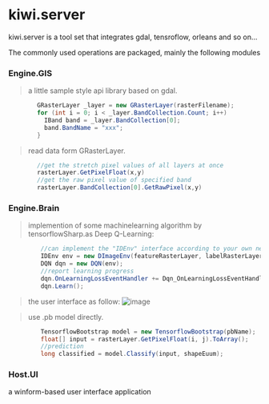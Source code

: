 # kiwi.server
kiwi.server is a tool set that integrates gdal, tensroflow, orleans and so on... 

The commonly used operations are packaged, mainly the following modules

### Engine.GIS ####
>a little sample style api library based on gdal. 
```c#
        GRasterLayer _layer = new GRasterLayer(rasterFilename);
        for (int i = 0; i < _layer.BandCollection.Count; i++)
          IBand band = _layer.BandCollection[0];
          band.BandName = "xxx";
        }
```
>read data form GRasterLayer.
```c#
        //get the stretch pixel values of all layers at once
        rasterLayer.GetPixelFloat(x,y)
        //get the raw pixel value of specified band
        rasterLayer.BandCollection[0].GetRawPixel(x,y)
```

### Engine.Brain ###
>implemention of some machinelearning algorithm by tensorflowSharp.as Deep Q-Learning:
```c#
         //can implement the "IDEnv" interface according to your own needs
         IDEnv env = new DImageEnv(featureRasterLayer, labelRasterLayer);
         DQN dqn = new DQN(env);
         //report learning progress
         dqn.OnLearningLossEventHandler += Dqn_OnLearningLossEventHandler;
         dqn.Learn();
```
>the user interface as follow:
![image](https://user-images.githubusercontent.com/5127112/43514772-77f87c80-95b3-11e8-9a80-20b3945c0f52.png)

>use .pb model directly.
```c#
         TensorflowBootstrap model = new TensorflowBootstrap(pbName);          
         float[] input = rasterLayer.GetPixelFloat(i, j).ToArray();
         //prediction
         long classified = model.Classify(input, shapeEuum);
```

### Host.UI ###
a winform-based user interface application 
